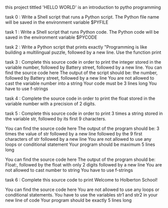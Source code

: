 this project tittled 'HELLO WORLD'  is an introduction to pytho programming

task 0 :  Write a Shell script that runs a Python script.
          The Python file name will be saved in the environment variable $PYFILE

task 1 : Write a Shell script that runs Python code.
        The Python code will be saved in the environment variable $PYCODE
	
task 2 : Write a Python script that prints exactly "Programming is like building a multilingual puzzle, followed by a new line. Use the function print	

task 3 : Complete this source code in order to print the integer stored in the variable number, followed by Battery street, followed by a new line.
You can find the source code here
The output of the script should be:
the number, followed by Battery street,
followed by a new line
You are not allowed to cast the variable number into a string
Your code must be 3 lines long
You have to use f-strings 

task 4 : Complete the source code in order to print the float stored in the variable number with a precision of 2 digits.


task 5 : Complete this source code in order to print 3 times a string stored in the variable str, followed by its first 9 characters.

You can find the source code here
The output of the program should be:
3 times the value of str
followed by a new line
followed by the 9 first characters of str
followed by a new line
You are not allowed to use any loops or conditional statement
Your program should be maximum 5 lines long


You can find the source code here
The output of the program should be:
Float:, followed by the float with only 2 digits
followed by a new line
You are not allowed to cast number to string
You have to use f-strings

task 6 : Complete this source code to print Welcome to Holberton School!

You can find the source code here
You are not allowed to use any loops or conditional statements.
You have to use the variables str1 and str2 in your new line of code
Your program should be exactly 5 lines long

